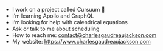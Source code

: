 -  I work on a project called Cursuum 📅
-  I’m learning Apollo and GraphQL
-  I’m looking for help with calendrical equations
-  Ask or talk to me about scheduling
-  How to reach me: contact@charlesgaudreaujackson.com
-  My website: https://www.charlesgaudreaujackson.com
